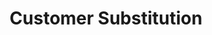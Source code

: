 ---
layout: substitution
title: Customer Substitution
description: Customer Substitutions provide logged-in customer data.
sidebar: substitution
subnav: substitution_customer
prefix: customer
attributes :
    - {name: "id", description: ""}
    - {name: "ref", description: ""}
    - {name: "title_id", description: "the customer title ID"}
    - {name: "firstname", description: ""}
    - {name: "lastname", description: ""}
    - {name: "email", description: ""}
    - {name: "reseller", description: "1 if the customer is a reseller else 0"}
    - {name: "lang", description: "the customer lang ID"}
    - {name: "sponsor", description: "the customer sponsor ID"}
    - {name: "discount", description: "the customer % discount"}
    - {name: "createdAt", description: "", is_DateTime: true}
    - {name: "updatedAt", description: "", is_DateTime: true}
---